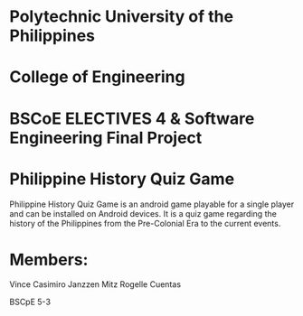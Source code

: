 # Polytechnic University of the Philippines
# College of Engineering

# BSCoE ELECTIVES 4 & Software Engineering Final Project

# Philippine History Quiz Game
Philippine History Quiz Game is an android game playable for a single player and can be installed on Android devices. It is a quiz game regarding the history of the Philippines from the Pre-Colonial Era to the current events.

# Members:
Vince Casimiro
Janzzen Mitz Rogelle Cuentas

BSCpE 5-3
